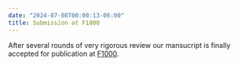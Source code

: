```yaml
---
date: "2024-07-08T00:00:13-06:00"
title: Submission at F1000
---
```

  
After several rounds of very rigorous review our mansucript is finally accepted for publication at [F1000](https://f1000research.com/articles/12-588).